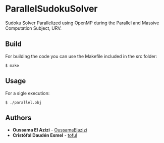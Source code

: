 # ParallelSudokuSolver
Sudoku Solver Parallelized using OpenMP during the Parallel and Massive Computation Subject, URV.

## Build
For building the code you can use the Makefile included in the src folder:
```
$ make
```

## Usage
For a sigle execution:
```
$ ./parallel.obj 
```

## Authors

* **Oussama El Azizi** - [OussamaElazizi](https://github.com/OussamaElazizi)
* **Cristòfol Daudén Esmel** - [toful](https://github.com/toful)